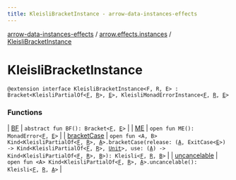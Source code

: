 ```yaml
---
title: KleisliBracketInstance - arrow-data-instances-effects
---
```


[arrow-data-instances-effects](../../index.html) / [arrow.effects.instances](../index.html) / [KleisliBracketInstance](./index.html)

# KleisliBracketInstance

`@extension interface KleisliBracketInstance<F, R, E> : Bracket<KleisliPartialOf<`[`F`](index.html#F)`, `[`R`](index.html#R)`>, `[`E`](index.html#E)`>, KleisliMonadErrorInstance<`[`F`](index.html#F)`, `[`R`](index.html#R)`, `[`E`](index.html#E)`>`

### Functions

| [BF](-b-f.html) | `abstract fun BF(): Bracket<`[`F`](index.html#F)`, `[`E`](index.html#E)`>` |
| [ME](-m-e.html) | `open fun ME(): MonadError<`[`F`](index.html#F)`, `[`E`](index.html#E)`>` |
| [bracketCase](bracket-case.html) | `open fun <A, B> Kind<KleisliPartialOf<`[`F`](index.html#F)`, `[`R`](index.html#R)`>, `[`A`](bracket-case.html#A)`>.bracketCase(release: (`[`A`](bracket-case.html#A)`, ExitCase<`[`E`](index.html#E)`>) -> Kind<KleisliPartialOf<`[`F`](index.html#F)`, `[`R`](index.html#R)`>, `[`Unit`](https://kotlinlang.org/api/latest/jvm/stdlib/kotlin/-unit/index.html)`>, use: (`[`A`](bracket-case.html#A)`) -> Kind<KleisliPartialOf<`[`F`](index.html#F)`, `[`R`](index.html#R)`>, `[`B`](bracket-case.html#B)`>): Kleisli<`[`F`](index.html#F)`, `[`R`](index.html#R)`, `[`B`](bracket-case.html#B)`>` |
| [uncancelable](uncancelable.html) | `open fun <A> Kind<KleisliPartialOf<`[`F`](index.html#F)`, `[`R`](index.html#R)`>, `[`A`](uncancelable.html#A)`>.uncancelable(): Kleisli<`[`F`](index.html#F)`, `[`R`](index.html#R)`, `[`A`](uncancelable.html#A)`>` |

